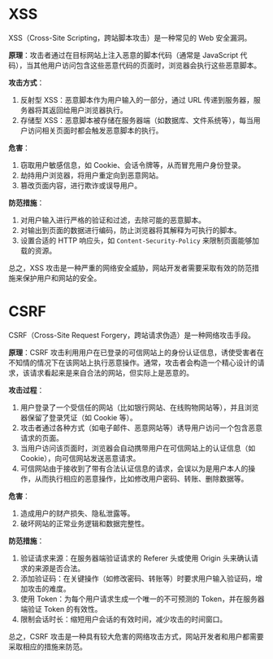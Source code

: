 # XSS
XSS（Cross-Site Scripting，跨站脚本攻击）是一种常见的 Web 安全漏洞。

**原理**：攻击者通过在目标网站上注入恶意的脚本代码（通常是 JavaScript 代码），当其他用户访问包含这些恶意代码的页面时，浏览器会执行这些恶意脚本。

**攻击方式**：
1. 反射型 XSS：恶意脚本作为用户输入的一部分，通过 URL 传递到服务器，服务器将其返回给用户浏览器执行。
2. 存储型 XSS：恶意脚本被存储在服务器端（如数据库、文件系统等），每当用户访问相关页面时都会触发恶意脚本的执行。

**危害**：
1. 窃取用户敏感信息，如 Cookie、会话令牌等，从而冒充用户身份登录。
2. 劫持用户浏览器，将用户重定向到恶意网站。
3. 篡改页面内容，进行欺诈或误导用户。

**防范措施**：
1. 对用户输入进行严格的验证和过滤，去除可能的恶意脚本。
2. 对输出到页面的数据进行编码，防止浏览器将其解释为可执行的脚本。
3. 设置合适的 HTTP 响应头，如 `Content-Security-Policy` 来限制页面能够加载的资源。

总之，XSS 攻击是一种严重的网络安全威胁，网站开发者需要采取有效的防范措施来保护用户和网站的安全。 
# CSRF
CSRF（Cross-Site Request Forgery，跨站请求伪造）是一种网络攻击手段。

**原理**：CSRF 攻击利用用户在已登录的可信网站上的身份认证信息，诱使受害者在不知情的情况下在该网站上执行恶意操作。通常，攻击者会构造一个精心设计的请求，该请求看起来是来自合法的网站，但实际上是恶意的。

**攻击过程**：
1. 用户登录了一个受信任的网站（比如银行网站、在线购物网站等），并且浏览器保留了登录凭证（如 Cookie 等）。
2. 攻击者通过各种方式（如电子邮件、恶意网站等）诱导用户访问一个包含恶意请求的页面。
3. 当用户访问该页面时，浏览器会自动携带用户在可信网站上的认证信息（如 Cookie），向可信网站发送恶意请求。
4. 可信网站由于接收到了带有合法认证信息的请求，会误以为是用户本人的操作，从而执行相应的恶意操作，比如修改用户密码、转账、删除数据等。

**危害**：
1. 造成用户的财产损失、隐私泄露等。
2. 破坏网站的正常业务逻辑和数据完整性。

**防范措施**：
1. 验证请求来源：在服务器端验证请求的 Referer 头或使用 Origin 头来确认请求的来源是否合法。
2. 添加验证码：在关键操作（如修改密码、转账等）时要求用户输入验证码，增加攻击的难度。
3. 使用 Token：为每个用户请求生成一个唯一的不可预测的 Token，并在服务器端验证 Token 的有效性。
4. 限制会话时长：缩短用户会话的有效时间，减少攻击的时间窗口。

总之，CSRF 攻击是一种具有较大危害的网络攻击方式，网站开发者和用户都需要采取相应的措施来防范。